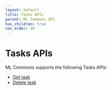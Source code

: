 ```yaml
---
layout: default
title: Tasks APIs
parent: ML Commons API
has_children: true
nav_order: 30
---
```


# Tasks APIs

ML Commons supports the following Tasks APIs:

- [Get task]({{site.url}}{{site.baseurl}}/ml-commons-plugin/api/tasks-apis/get-task/)
- [Delete task]({{site.url}}{{site.baseurl}}/ml-commons-plugin/api/tasks-apis/delete-task/)
